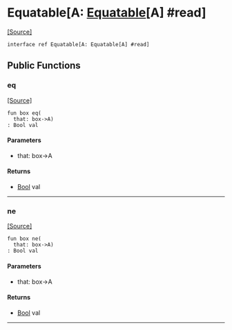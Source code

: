 # Equatable\[A: [Equatable](builtin-Equatable.md)\[A\] #read\]
<span class="source-link">[[Source]](src/builtin/compare.md#L18)</span>
```pony
interface ref Equatable[A: Equatable[A] #read]
```

## Public Functions

### eq
<span class="source-link">[[Source]](src/builtin/compare.md#L19)</span>


```pony
fun box eq(
  that: box->A)
: Bool val
```
#### Parameters

*   that: box->A

#### Returns

* [Bool](builtin-Bool.md) val

---

### ne
<span class="source-link">[[Source]](src/builtin/compare.md#L20)</span>


```pony
fun box ne(
  that: box->A)
: Bool val
```
#### Parameters

*   that: box->A

#### Returns

* [Bool](builtin-Bool.md) val

---

